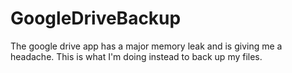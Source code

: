 # GoogleDriveBackup
The google drive app has a major memory leak and is giving me a headache. This is what I'm doing instead to back up my files.
